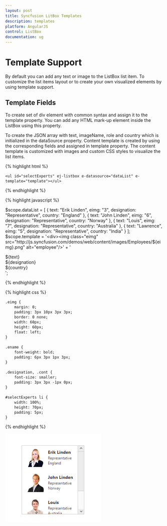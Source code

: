 ```yaml
---
layout: post
title: Syncfusion LitBox Templates
description: templates
platform: AngularJS
control: ListBox
documentation: ug
---
```


# Template Support

By default you can add any text or image to the ListBox list item. To customize the list items layout or to create your own visualized elements by using template support.

## Template Fields

To create set of div element with common syntax and assign it to the template property. You can add any HTML mark-up element inside the ListBox using this property.

To create the JSON array with text, imageName, role and country which is initialized in the dataSource property. Content template is created by using the corresponding fields and assigned in template property. The content template is customized with images and custom CSS styles to visualize the list items.

{% highlight html %}

    <ul id="selectExperts" ej-listbox e-datasource="dataList" e-template="template"></ul>
    
{% endhighlight %}

{% highlight javascript %}

   $scope.dataList = [
           { text: "Erik Linden", eimg: "3", designation: "Representative", country: "England" }, { text: "John Linden", eimg: "6", designation: "Representative", country: "Norway" },
           { text: "Louis", eimg: "7", designation: "Representative", country: "Australia" }, { text: "Lawrence", eimg: "5", designation: "Representative", country: "India" }
             ];
   $scope.template = '<div><img class="eimg" src="http://js.syncfusion.com/demos/web/content/images/Employees/${eimg}.png" alt="employee"/>' +
                               '<div class="ename"> ${text} </div><div class="designation"> ${designation} </div><div class="cont"> ${country} </div></div>';

{% endhighlight %}

{% highlight css %}

    .eimg {
        margin: 0;
        padding: 3px 10px 3px 3px;
        border: 0 none;
        width: 60px;
        height: 60px;
        float: left;
    }

    .ename {
        font-weight: bold;
        padding: 6px 3px 1px 3px;
    }

    .designation, .cont {
        font-size: smaller;
        padding: 3px 3px -1px 0px;
    }

    #selectExperts li {
        width: 100%;
        height: 70px;
        padding: 5px;
    }
     
{% endhighlight %}

![Templates](Templates_Images\templates_img1.png)

